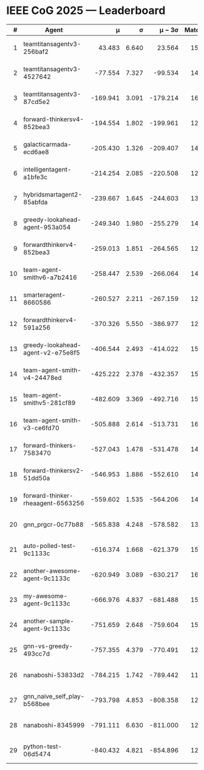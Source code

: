 # IEEE CoG 2025 — Leaderboard

| # | Agent | μ | σ | μ − 3σ | Matches | Updated |
|---:|---|---:|---:|---:|---:|---|
| 1 | teamtitansagentv3-256baf2 | 43.483 | 6.640 | 23.564 | 15616 | 2025-08-22 14:29 |
| 2 | teamtitansagentv3-4527642 | -77.554 | 7.327 | -99.534 | 14870 | 2025-08-22 14:29 |
| 3 | teamtitansagentv3-87cd5e2 | -169.941 | 3.091 | -179.214 | 16166 | 2025-08-22 14:29 |
| 4 | forward-thinkersv4-852bea3 | -194.554 | 1.802 | -199.961 | 12088 | 2025-08-22 14:29 |
| 5 | galacticarmada-ecd6ae8 | -205.430 | 1.326 | -209.407 | 14200 | 2025-08-22 14:29 |
| 6 | intelligentagent-a1bfe3c | -214.254 | 2.085 | -220.508 | 12819 | 2025-08-22 14:29 |
| 7 | hybridsmartagent2-85abfda | -239.667 | 1.645 | -244.603 | 13304 | 2025-08-22 14:29 |
| 8 | greedy-lookahead-agent-953a054 | -249.340 | 1.980 | -255.279 | 14490 | 2025-08-22 14:29 |
| 9 | forwardthinkerv4-852bea3 | -259.013 | 1.851 | -264.565 | 12426 | 2025-08-22 14:29 |
| 10 | team-agent-smithv6-a7b2416 | -258.447 | 2.539 | -266.064 | 14900 | 2025-08-22 14:29 |
| 11 | smarteragent-8660586 | -260.527 | 2.211 | -267.159 | 12817 | 2025-08-22 14:29 |
| 12 | forwardthinkerv4-591a256 | -370.326 | 5.550 | -386.977 | 12518 | 2025-08-22 14:29 |
| 13 | greedy-lookahead-agent-v2-e75e8f5 | -406.544 | 2.493 | -414.022 | 15070 | 2025-08-22 14:29 |
| 14 | team-agent-smith-v4-24478ed | -425.222 | 2.378 | -432.357 | 15742 | 2025-08-22 14:29 |
| 15 | team-agent-smithv5-281cf89 | -482.609 | 3.369 | -492.716 | 15100 | 2025-08-22 14:29 |
| 16 | team-agent-smith-v3-ce6fd70 | -505.888 | 2.614 | -513.731 | 16462 | 2025-08-22 14:29 |
| 17 | forward-thinkers-7583470 | -527.043 | 1.478 | -531.478 | 14100 | 2025-08-22 14:29 |
| 18 | forward-thinkersv2-51dd50a | -546.953 | 1.886 | -552.610 | 14920 | 2025-08-22 14:29 |
| 19 | forward-thinker-rheaagent-6563256 | -559.602 | 1.535 | -564.206 | 14520 | 2025-08-22 14:29 |
| 20 | gnn_prgcr-0c77b88 | -565.838 | 4.248 | -578.582 | 13560 | 2025-08-22 14:29 |
| 21 | auto-polled-test-9c1133c | -616.374 | 1.668 | -621.379 | 15180 | 2025-08-22 14:29 |
| 22 | another-awesome-agent-9c1133c | -620.949 | 3.089 | -630.217 | 16140 | 2025-08-22 14:29 |
| 23 | my-awesome-agent-9c1133c | -666.976 | 4.837 | -681.488 | 15320 | 2025-08-22 14:29 |
| 24 | another-sample-agent-9c1133c | -751.659 | 2.648 | -759.604 | 15200 | 2025-08-22 14:29 |
| 25 | gnn-vs-greedy-493cc7d | -757.355 | 4.379 | -770.491 | 12360 | 2025-08-22 14:29 |
| 26 | nanaboshi-53833d2 | -784.215 | 1.742 | -789.442 | 11660 | 2025-08-22 14:29 |
| 27 | gnn_naive_self_play-b568bee | -793.798 | 4.853 | -808.358 | 12200 | 2025-08-22 14:29 |
| 28 | nanaboshi-8345999 | -791.111 | 6.630 | -811.000 | 12730 | 2025-08-22 14:29 |
| 29 | python-test-06d5474 | -840.432 | 4.821 | -854.896 | 12550 | 2025-08-22 14:29 |

